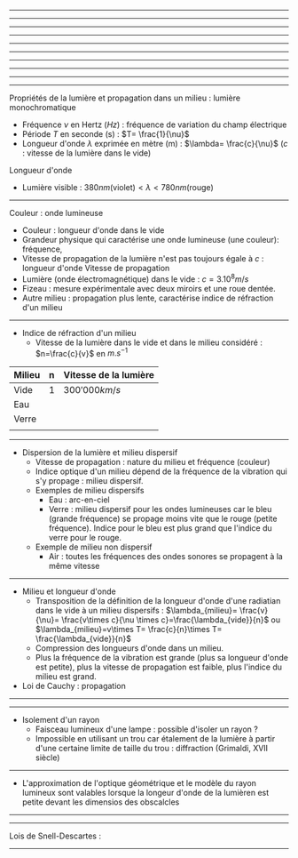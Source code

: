 
--- 
---
---
---
---
---
---
---
---
---
Propriétés de la lumière et propagation dans un milieu : lumière monochromatique 
- Fréquence $\nu$ en Hertz ($Hz$) : fréquence de variation du champ électrique 
- Période $T$ en seconde (s) : $T= \frac{1}{\nu}$
- Longueur d'onde $\lambda$ exprimée en mètre (m) : $\lambda= \frac{c}{\nu}$ ($c$ : vitesse de la lumière dans le vide)

Longueur d'onde 
- Lumière visible : $380nm \text{(violet)}<\lambda<780nm\text{(rouge)}$

---
Couleur : onde lumineuse 
- Couleur : longueur d'onde dans le vide 
- Grandeur physique qui caractérise une onde lumineuse (une couleur): fréquence,
- Vitesse de propagation de la lumière n'est pas toujours égale à $c$ : longueur d'onde 
Vitesse de propagation 
- Lumière (onde électromagnétique) dans le vide : $c=3.10^{8}m/s$
- Fizeau : mesure expérimentale avec deux miroirs et une roue dentée.
- Autre milieu : propagation plus lente, caractérise indice de réfraction d'un milieu
---
- Indice de réfraction d'un milieu 
	- Vitesse de la lumière dans le vide et dans le milieu considéré : $n=\frac{c}{v}$ en $m.s^{-1}$
	

| Milieu | n   | Vitesse de la lumière |
| ------ | --- | --------------------- |
| Vide   | $1$ | $300'000km /s$        |
| Eau    |     |                       |
| Verre  |     |                       |
|        |     |                       |

---
- Dispersion de la lumière et milieu dispersif 
	- Vitesse de propagation : nature du milieu et fréquence (couleur)
	- Indice optique d'un milieu dépend de la fréquence de la vibration qui s'y propage : milieu dispersif. 
	- Exemples de milieu dispersifs 
		- Eau : arc-en-ciel
		- Verre : milieu dispersif pour les ondes lumineuses car le bleu (grande fréquence) se propage moins vite que le rouge (petite fréquence). Indice pour le bleu est plus grand que l'indice du verre pour le rouge. 
	- Exemple de milieu non dispersif 
		- Air : toutes les fréquences des ondes sonores se propagent à la même vitesse  

---
- Milieu et longueur d'onde
	- Transposition de la définition de la longueur d'onde d'une radiatian dans le vide à un milieu dispersifs : $\lambda_{milieu}= \frac{v}{\nu}= \frac{v\times c}{\nu \times c}=\frac{\lambda_{vide}}{n}$ ou $\lambda_{milieu}=v\times T= \frac{c}{n}\times T= \frac{\lambda_{vide}}{n}$
	- Compression des longueurs d'onde dans un milieu.
	- Plus la fréquence de la vibration est grande (plus sa longueur d'onde est petite), plus la vitesse de propagation est faible, plus l'indice du milieu est grand.
- Loi de Cauchy : propagation 

---
---
- Isolement d'un rayon
	- Faisceau lumineux d'une lampe : possible d'isoler un rayon ?
	- Impossible en utilisant un trou car étalement de la lumière à partir d'une certaine limite de taille du trou : diffraction (Grimaldi, XVII siècle)
---
- L'approximation de l'optique géométrique et le modèle du rayon lumineux sont valables lorsque la longeur d'onde de la lumièren est petite devant les dimensios des obscalcles 
---
---
Lois de Snell-Descartes :  

---
